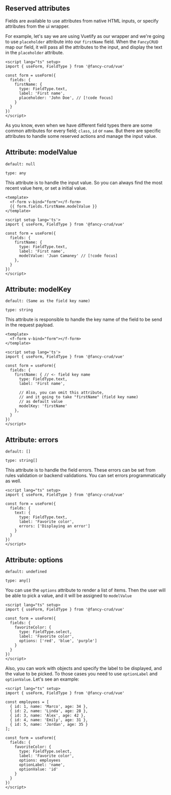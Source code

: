 ## Reserved attributes
Fields are available to use attributes from native HTML inputs, or specify attributes from the ui wrapper.

For example, let's say we are using Vuetify as our wrapper and we're going to use `placeholder` attribute into our `firstName` field. When the `FancyCRUD` map our field, it will pass all the attributes to the input, and display the text in the `placeholder` attribute.

```vue
<script lang="ts" setup>
import { useForm, FieldType } from '@fancy-crud/vue'

const form = useForm({
  fields: {
    firstName: {
      type: FieldType.text,
      label: 'First name',
      placeholder: 'John Doe', // [!code focus]
    }
  }
})
</script>
```

As you know, even when we have different field types there are some common attributes for every field; `class`, `id` or `name`. But there are specific attributes to handle some reserved actions and manage the input value.

## Attribute: modelValue
`default: null`

`type: any`

This attribute is to handle the input value. So you can always find the most recent value here, or set a initial value.

```vue
<template>
  <f-form v-bind="form"></f-form>
  {{ form.fields.firstName.modelValue }}
</template>
  
<script setup lang='ts'>
import { useForm, FieldType } from '@fancy-crud/vue'

const form = useForm({
  fields: {
    firstName: {
      type: FieldType.text,
      label: 'First name',
      modelValue: 'Juan Camaney' // [!code focus]
    },
  }
})
</script>
```

<FormModelValue></FormModelValue>


## Attribute: modelKey
`default: (Same as the field key name)`

`type: string`

This attribute is responsible to handle the key name of the field to be send in the request payload.

```vue
<template>
  <f-form v-bind="form"></f-form>
</template>
  
<script setup lang='ts'>
import { useForm, FieldType } from '@fancy-crud/vue'

const form = useForm({
  fields: {
    firstName: { // <- field key name
      type: FieldType.text,
      label: 'First name',

      // Also, you can omit this attribute,
      // and it going to take "firstName" (field key name)
      // as default value
      modelKey: 'firstName'
    },
  }
})
</script>
```

<FormModelKey></FormModelKey>

## Attribute: errors
`default: []`

`type: string[]`

This attribute is to handle the field errors. These errors can be set from rules validation or backend validations. You can set errors programmatically as well.

```vue
<script lang="ts" setup>
import { useForm, FieldType } from '@fancy-crud/vue'

const form = useForm({
  fields: {
    text: {
      type: FieldType.text,
      label: 'Favorite color',
      errors: ['Displaying an error']
    }
  }
})
</script>
```

<FormErrors></FormErrors>

## Attribute: options
`default: undefined`

`type: any[]`

You can use the `options` attribute to render a list of items. Then the user will be able to pick a value, and it will be assigned to `modelValue`

```vue
<script lang="ts" setup>
import { useForm, FieldType } from '@fancy-crud/vue'

const form = useForm({
  fields: {
    favoriteColor: {
      type: FieldType.select,
      label: 'Favorite color',
      options: ['red', 'blue', 'purple']
    }
  }
})
</script>
```

Also, you can work with objects and specify the label to be displayed, and the value to be picked. To those cases you need to use `optionLabel` and `optionValue`. Let's see an example:

```vue
<script lang="ts" setup>
import { useForm, FieldType } from '@fancy-crud/vue'

const employees = [
  { id: 1, name: 'Marco', age: 34 },
  { id: 2, name: 'Linda', age: 28 },
  { id: 3, name: 'Alex', age: 42 },
  { id: 4, name: 'Emily', age: 31 },
  { id: 5, name: 'Jordan', age: 35 }
];

const form = useForm({
  fields: {
    favoriteColor: {
      type: FieldType.select,
      label: 'Favorite color',
      options: employees
      optionLabel: 'name',
      optionValue: 'id'
    }
  }
})
</script>
```
